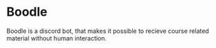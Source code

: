 # Boodle
Boodle is a discord bot, that makes it possible to recieve course related material without human interaction. 
